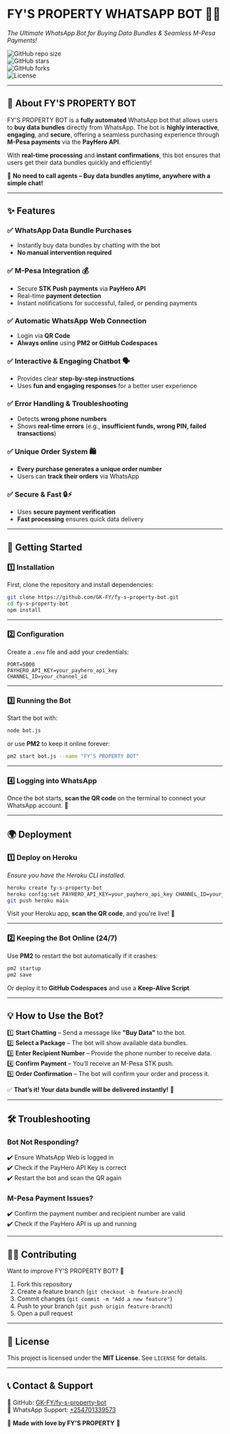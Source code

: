 # **FY'S PROPERTY WHATSAPP BOT 🚀📲**  
_The Ultimate WhatsApp Bot for Buying Data Bundles & Seamless M-Pesa Payments!_  

![GitHub repo size](https://img.shields.io/github/repo-size/GK-FY/fy-s-property-bot?style=flat-square)  
![GitHub stars](https://img.shields.io/github/stars/GK-FY/fy-s-property-bot?style=flat-square)  
![GitHub forks](https://img.shields.io/github/forks/GK-FY/fy-s-property-bot?style=flat-square)  
![License](https://img.shields.io/github/license/GK-FY/fy-s-property-bot?style=flat-square)  

---

## **🌟 About FY'S PROPERTY BOT**  

FY'S PROPERTY BOT is a **fully automated** WhatsApp bot that allows users to **buy data bundles** directly from WhatsApp. The bot is **highly interactive**, **engaging**, and **secure**, offering a seamless purchasing experience through **M-Pesa payments** via the **PayHero API**.  

With **real-time processing** and **instant confirmations**, this bot ensures that users get their data bundles quickly and efficiently!  

📌 **No need to call agents – Buy data bundles anytime, anywhere with a simple chat!**  

---

## **✨ Features**  

### ✅ **WhatsApp Data Bundle Purchases**  
- Instantly buy data bundles by chatting with the bot  
- **No manual intervention required**  

### ✅ **M-Pesa Integration** 💰  
- Secure **STK Push payments** via **PayHero API**  
- Real-time **payment detection**  
- Instant notifications for successful, failed, or pending payments  

### ✅ **Automatic WhatsApp Web Connection**  
- Login via **QR Code**  
- **Always online** using **PM2 or GitHub Codespaces**  

### ✅ **Interactive & Engaging Chatbot** 🗣️  
- Provides clear **step-by-step instructions**  
- Uses **fun and engaging responses** for a better user experience  

### ✅ **Error Handling & Troubleshooting**  
- Detects **wrong phone numbers**  
- Shows **real-time errors** (e.g., **insufficient funds, wrong PIN, failed transactions**)  

### ✅ **Unique Order System** 🛍️  
- **Every purchase generates a unique order number**  
- Users can **track their orders** via WhatsApp  

### ✅ **Secure & Fast** 🔒⚡  
- Uses **secure payment verification**  
- **Fast processing** ensures quick data delivery  

---

## **🚀 Getting Started**  

### **1️⃣ Installation**  
First, clone the repository and install dependencies:  

```bash
git clone https://github.com/GK-FY/fy-s-property-bot.git
cd fy-s-property-bot
npm install
```

---

### **2️⃣ Configuration**  
Create a `.env` file and add your credentials:  

```env
PORT=5000
PAYHERO_API_KEY=your_payhero_api_key
CHANNEL_ID=your_channel_id
```

---

### **3️⃣ Running the Bot**  
Start the bot with:  

```bash
node bot.js
```

or use **PM2** to keep it online forever:  

```bash
pm2 start bot.js --name "FY'S PROPERTY BOT"
```

---

### **4️⃣ Logging into WhatsApp**  
Once the bot starts, **scan the QR code** on the terminal to connect your WhatsApp account. 🎉  

---

## **🌍 Deployment**  

### **1️⃣ Deploy on Heroku**  

_Ensure you have the Heroku CLI installed._  

```bash
heroku create fy-s-property-bot
heroku config:set PAYHERO_API_KEY=your_payhero_api_key CHANNEL_ID=your_channel_id
git push heroku main
```

Visit your Heroku app, **scan the QR code**, and you're live! 🚀  

---

### **2️⃣ Keeping the Bot Online (24/7)**
Use **PM2** to restart the bot automatically if it crashes:  

```bash
pm2 startup
pm2 save
```

Or deploy it to **GitHub Codespaces** and use a **Keep-Alive Script**.

---

## **💡 How to Use the Bot?**  

1️⃣ **Start Chatting** – Send a message like **"Buy Data"** to the bot.  
2️⃣ **Select a Package** – The bot will show available data bundles.  
3️⃣ **Enter Recipient Number** – Provide the phone number to receive data.  
4️⃣ **Confirm Payment** – You’ll receive an M-Pesa STK push.  
5️⃣ **Order Confirmation** – The bot will confirm your order and process it.  

✅ **That’s it! Your data bundle will be delivered instantly!** 🚀  

---

## **🛠 Troubleshooting**  

### **Bot Not Responding?**  
✔️ Ensure WhatsApp Web is logged in  
✔️ Check if the PayHero API Key is correct  
✔️ Restart the bot and scan the QR again  

### **M-Pesa Payment Issues?**  
✔️ Confirm the payment number and recipient number are valid  
✔️ Check if the PayHero API is up and running  

---

## **👨‍💻 Contributing**  

Want to improve FY'S PROPERTY BOT? 🚀  

1. Fork this repository  
2. Create a feature branch (`git checkout -b feature-branch`)  
3. Commit changes (`git commit -m "Add a new feature"`)  
4. Push to your branch (`git push origin feature-branch`)  
5. Open a pull request  

---

## **📜 License**  

This project is licensed under the **MIT License**. See `LICENSE` for details.  

---

## **📞 Contact & Support**  

🔹 GitHub: [GK-FY/fy-s-property-bot](https://github.com/GK-FY/fy-s-property-bot)  
🔹 WhatsApp Support: [+254701339573](https://wa.me/254701339573)  

💙 **Made with love by FY'S PROPERTY** 💙
